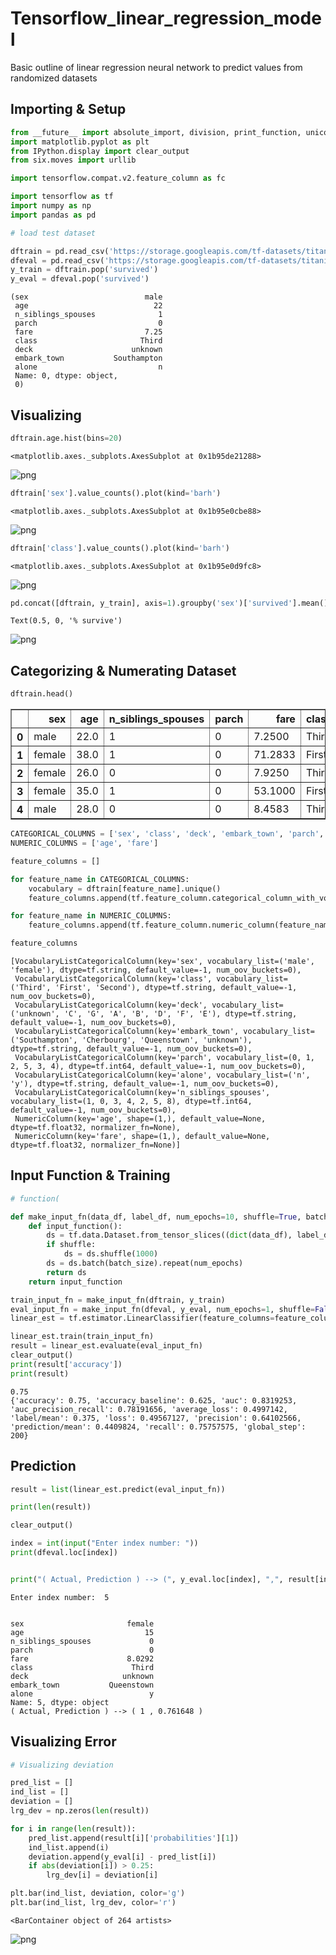 # Tensorflow_linear_regression_model
Basic outline of linear regression neural network to predict values from randomized datasets

## Importing & Setup


```python
from __future__ import absolute_import, division, print_function, unicode_literals
import matplotlib.pyplot as plt
from IPython.display import clear_output
from six.moves import urllib

import tensorflow.compat.v2.feature_column as fc

import tensorflow as tf
import numpy as np
import pandas as pd
```


```python
# load test dataset

dftrain = pd.read_csv('https://storage.googleapis.com/tf-datasets/titanic/train.csv') #training
dfeval = pd.read_csv('https://storage.googleapis.com/tf-datasets/titanic/eval.csv') #testing
y_train = dftrain.pop('survived')
y_eval = dfeval.pop('survived')

```




    (sex                          male
     age                            22
     n_siblings_spouses              1
     parch                           0
     fare                         7.25
     class                       Third
     deck                      unknown
     embark_town           Southampton
     alone                           n
     Name: 0, dtype: object,
     0)



## Visualizing


```python
dftrain.age.hist(bins=20)
```




    <matplotlib.axes._subplots.AxesSubplot at 0x1b95de21288>




![png](/img/output_5_1.png)



```python
dftrain['sex'].value_counts().plot(kind='barh')
```




    <matplotlib.axes._subplots.AxesSubplot at 0x1b95e0cbe88>




![png](output_6_1.png)



```python
dftrain['class'].value_counts().plot(kind='barh')
```




    <matplotlib.axes._subplots.AxesSubplot at 0x1b95e0d9fc8>




![png](/img/output_7_1.png)



```python
pd.concat([dftrain, y_train], axis=1).groupby('sex')['survived'].mean().plot(kind='barh').set_xlabel('% survive')
```




    Text(0.5, 0, '% survive')




![png](output_8_1.png)


## Categorizing & Numerating Dataset


```python
dftrain.head()
```




<div>
<style scoped>
    .dataframe tbody tr th:only-of-type {
        vertical-align: middle;
    }

    .dataframe tbody tr th {
        vertical-align: top;
    }

    .dataframe thead th {
        text-align: right;
    }
</style>
<table border="1" class="dataframe">
  <thead>
    <tr style="text-align: right;">
      <th></th>
      <th>sex</th>
      <th>age</th>
      <th>n_siblings_spouses</th>
      <th>parch</th>
      <th>fare</th>
      <th>class</th>
      <th>deck</th>
      <th>embark_town</th>
      <th>alone</th>
    </tr>
  </thead>
  <tbody>
    <tr>
      <th>0</th>
      <td>male</td>
      <td>22.0</td>
      <td>1</td>
      <td>0</td>
      <td>7.2500</td>
      <td>Third</td>
      <td>unknown</td>
      <td>Southampton</td>
      <td>n</td>
    </tr>
    <tr>
      <th>1</th>
      <td>female</td>
      <td>38.0</td>
      <td>1</td>
      <td>0</td>
      <td>71.2833</td>
      <td>First</td>
      <td>C</td>
      <td>Cherbourg</td>
      <td>n</td>
    </tr>
    <tr>
      <th>2</th>
      <td>female</td>
      <td>26.0</td>
      <td>0</td>
      <td>0</td>
      <td>7.9250</td>
      <td>Third</td>
      <td>unknown</td>
      <td>Southampton</td>
      <td>y</td>
    </tr>
    <tr>
      <th>3</th>
      <td>female</td>
      <td>35.0</td>
      <td>1</td>
      <td>0</td>
      <td>53.1000</td>
      <td>First</td>
      <td>C</td>
      <td>Southampton</td>
      <td>n</td>
    </tr>
    <tr>
      <th>4</th>
      <td>male</td>
      <td>28.0</td>
      <td>0</td>
      <td>0</td>
      <td>8.4583</td>
      <td>Third</td>
      <td>unknown</td>
      <td>Queenstown</td>
      <td>y</td>
    </tr>
  </tbody>
</table>
</div>




```python
CATEGORICAL_COLUMNS = ['sex', 'class', 'deck', 'embark_town', 'parch', 'alone',  'n_siblings_spouses']
NUMERIC_COLUMNS = ['age', 'fare']

feature_columns = []

for feature_name in CATEGORICAL_COLUMNS:
    vocabulary = dftrain[feature_name].unique()
    feature_columns.append(tf.feature_column.categorical_column_with_vocabulary_list(feature_name, vocabulary))

for feature_name in NUMERIC_COLUMNS:
    feature_columns.append(tf.feature_column.numeric_column(feature_name, dtype=tf.float32))

feature_columns
```




    [VocabularyListCategoricalColumn(key='sex', vocabulary_list=('male', 'female'), dtype=tf.string, default_value=-1, num_oov_buckets=0),
     VocabularyListCategoricalColumn(key='class', vocabulary_list=('Third', 'First', 'Second'), dtype=tf.string, default_value=-1, num_oov_buckets=0),
     VocabularyListCategoricalColumn(key='deck', vocabulary_list=('unknown', 'C', 'G', 'A', 'B', 'D', 'F', 'E'), dtype=tf.string, default_value=-1, num_oov_buckets=0),
     VocabularyListCategoricalColumn(key='embark_town', vocabulary_list=('Southampton', 'Cherbourg', 'Queenstown', 'unknown'), dtype=tf.string, default_value=-1, num_oov_buckets=0),
     VocabularyListCategoricalColumn(key='parch', vocabulary_list=(0, 1, 2, 5, 3, 4), dtype=tf.int64, default_value=-1, num_oov_buckets=0),
     VocabularyListCategoricalColumn(key='alone', vocabulary_list=('n', 'y'), dtype=tf.string, default_value=-1, num_oov_buckets=0),
     VocabularyListCategoricalColumn(key='n_siblings_spouses', vocabulary_list=(1, 0, 3, 4, 2, 5, 8), dtype=tf.int64, default_value=-1, num_oov_buckets=0),
     NumericColumn(key='age', shape=(1,), default_value=None, dtype=tf.float32, normalizer_fn=None),
     NumericColumn(key='fare', shape=(1,), default_value=None, dtype=tf.float32, normalizer_fn=None)]



## Input Function & Training


```python
# function(

def make_input_fn(data_df, label_df, num_epochs=10, shuffle=True, batch_size=32):
    def input_function():
        ds = tf.data.Dataset.from_tensor_slices((dict(data_df), label_df))
        if shuffle:
            ds = ds.shuffle(1000)
        ds = ds.batch(batch_size).repeat(num_epochs)
        return ds
    return input_function

train_input_fn = make_input_fn(dftrain, y_train)
eval_input_fn = make_input_fn(dfeval, y_eval, num_epochs=1, shuffle=False)
linear_est = tf.estimator.LinearClassifier(feature_columns=feature_columns)

linear_est.train(train_input_fn)
result = linear_est.evaluate(eval_input_fn)
clear_output()
print(result['accuracy'])
print(result)
```

    0.75
    {'accuracy': 0.75, 'accuracy_baseline': 0.625, 'auc': 0.8319253, 'auc_precision_recall': 0.78191656, 'average_loss': 0.4997142, 'label/mean': 0.375, 'loss': 0.49567127, 'precision': 0.64102566, 'prediction/mean': 0.4409824, 'recall': 0.75757575, 'global_step': 200}
    

## Prediction


```python
result = list(linear_est.predict(eval_input_fn))

print(len(result))

clear_output()

index = int(input("Enter index number: "))
print(dfeval.loc[index])


print("( Actual, Prediction ) --> (", y_eval.loc[index], ",", result[index]['probabilities'][1], ")")

```

    Enter index number:  5
    

    sex                       female
    age                           15
    n_siblings_spouses             0
    parch                          0
    fare                      8.0292
    class                      Third
    deck                     unknown
    embark_town           Queenstown
    alone                          y
    Name: 5, dtype: object
    ( Actual, Prediction ) --> ( 1 , 0.761648 )
    

## Visualizing Error


```python
# Visualizing deviation

pred_list = []
ind_list = []
deviation = []
lrg_dev = np.zeros(len(result))

for i in range(len(result)):
    pred_list.append(result[i]['probabilities'][1])
    ind_list.append(i)
    deviation.append(y_eval[i] - pred_list[i])
    if abs(deviation[i]) > 0.25:
        lrg_dev[i] = deviation[i]

plt.bar(ind_list, deviation, color='g')
plt.bar(ind_list, lrg_dev, color='r')
```




    <BarContainer object of 264 artists>




![png](/img/output_17_1.png)

